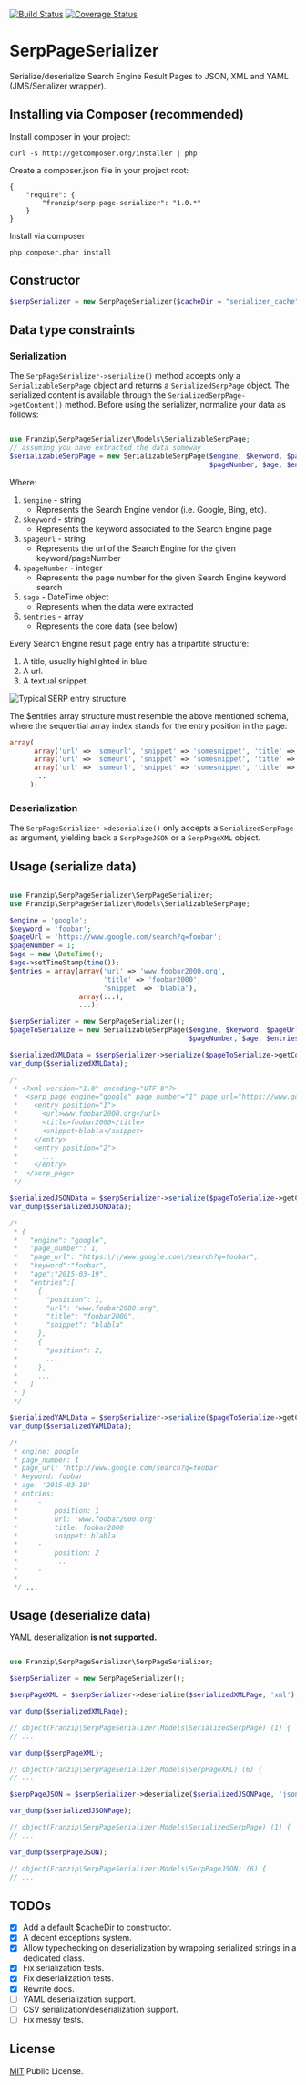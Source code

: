 [![Build Status](https://travis-ci.org/franzip/serp-page-serializer.svg?branch=master)](https://travis-ci.org/franzip/serp-page-serializer)
[![Coverage Status](https://coveralls.io/repos/franzip/serp-page-serializer/badge.svg)](https://coveralls.io/r/franzip/serp-page-serializer)

# SerpPageSerializer
Serialize/deserialize Search Engine Result Pages to JSON, XML and YAML (JMS/Serializer wrapper).

## Installing via Composer (recommended)

Install composer in your project:
```
curl -s http://getcomposer.org/installer | php
```

Create a composer.json file in your project root:
```
{
    "require": {
        "franzip/serp-page-serializer": "1.0.*"
    }
}
```

Install via composer
```
php composer.phar install
```

## Constructor
```php
$serpSerializer = new SerpPageSerializer($cacheDir = "serializer_cache");
```

## Data type constraints

### Serialization
The ```SerpPageSerializer->serialize()``` method accepts only a ```SerializableSerpPage```
object and returns a ```SerializedSerpPage``` object.
The serialized content is available through the ```SerializedSerpPage->getContent()```
method.
Before using the serializer, normalize your data as follows:
```php

use Franzip\SerpPageSerializer\Models\SerializableSerpPage;
// assuming you have extracted the data someway
$serializableSerpPage = new SerializableSerpPage($engine, $keyword, $pageUrl,
                                                 $pageNumber, $age, $entries);
```
Where:

1. `$engine` - string
    - Represents the Search Engine vendor (i.e. Google, Bing, etc).
2. `$keyword` - string
    - Represents the keyword associated to the Search Engine page
3. `$pageUrl` - string
    - Represents the url of the Search Engine for the given keyword/pageNumber
4. `$pageNumber` - integer
    - Represents the page number for the given Search Engine keyword search
5. `$age` - DateTime object
    - Represents when the data were extracted
6. `$entries` - array
    - Represents the core data (see below)

Every Search Engine result page entry has a tripartite structure:

1. A title, usually highlighted in blue.
2. A url.
3. A textual snippet.

![Typical SERP entry structure](./serp-structure.png?raw=true "Typical SERP entry structure")

The $entries array structure must resemble the above mentioned schema, where
the sequential array index stands for the entry position in the page:

```php
array(
      array('url' => 'someurl', 'snippet' => 'somesnippet', 'title' => 'sometitle'),
      array('url' => 'someurl', 'snippet' => 'somesnippet', 'title' => 'sometitle'),
      array('url' => 'someurl', 'snippet' => 'somesnippet', 'title' => 'sometitle'),
      ...
     );
```
### Deserialization

The ```SerpPageSerializer->deserialize()``` only accepts a ```SerializedSerpPage```
as argument, yielding back a ```SerpPageJSON``` or a ```SerpPageXML``` object.

## Usage (serialize data)

```php

use Franzip\SerpPageSerializer\SerpPageSerializer;
use Franzip\SerpPageSerializer\Models\SerializableSerpPage;

$engine = 'google';
$keyword = 'foobar';
$pageUrl = 'https://www.google.com/search?q=foobar';
$pageNumber = 1;
$age = new \DateTime();
$age->setTimeStamp(time());
$entries = array(array('url' => 'www.foobar2000.org',
                       'title' => 'foobar2000',
                       'snippet' => 'blabla'),
                 array(...),
                 ...);

$serpSerializer = new SerpPageSerializer();
$pageToSerialize = new SerializableSerpPage($engine, $keyword, $pageUrl,
                                            $pageNumber, $age, $entries);

$serializedXMLData = $serpSerializer->serialize($pageToSerialize->getContent(), 'xml');
var_dump($serializedXMLData);

/*
 * <?xml version="1.0" encoding="UTF-8"?>
 *  <serp_page engine="google" page_number="1" page_url="https://www.google.com/search?q=foobar" keyword="foobar" age="2015-03-19">
 *    <entry position="1">
 *      <url>www.foobar2000.org</url>
 *      <title>foobar2000</title>
 *      <snippet>blabla</snippet>
 *    </entry>
 *    <entry position="2">
 *      ...
 *    </entry>
 *  </serp_page>
 */

$serializedJSONData = $serpSerializer->serialize($pageToSerialize->getContent(), 'json');
var_dump($serializedJSONData);

/*
 * {
 *   "engine": "google",
 *   "page_number": 1,
 *   "page_url": "https:\/\/www.google.com\/search?q=foobar",
 *   "keyword":"foobar",
 *   "age":"2015-03-19",
 *   "entries":[
 *     {
 *       "position": 1,
 *       "url": "www.foobar2000.org",
 *       "title": "foobar2000",
 *       "snippet": "blabla"
 *     },
 *     {
 *       "position": 2,
 *       ...
 *     },
 *     ...
 *   ]
 * }
 */

$serializedYAMLData = $serpSerializer->serialize($pageToSerialize->getContent(), 'yml');
var_dump($serializedYAMLData);

/*
 * engine: google
 * page_number: 1
 * page_url: 'http://www.google.com/search?q=foobar'
 * keyword: foobar
 * age: '2015-03-19'
 * entries:
 *     -
 *         position: 1
 *         url: 'www.foobar2000.org'
 *         title: foobar2000
 *         snippet: blabla
 *     -
 *         position: 2
 *         ...
 *     -
 *
 */ ...
```

## Usage (deserialize data)

YAML deserialization **is not supported.**

```php

use Franzip\SerpPageSerializer\SerpPageSerializer;

$serpSerializer = new SerpPageSerializer();

$serpPageXML = $serpSerializer->deserialize($serializedXMLPage, 'xml');

var_dump($serializedXMLPage);

// object(Franzip\SerpPageSerializer\Models\SerializedSerpPage) (1) {
// ...

var_dump($serpPageXML);

// object(Franzip\SerpPageSerializer\Models\SerpPageXML) (6) {
// ...

$serpPageJSON = $serpSerializer->deserialize($serializedJSONPage, 'json');

var_dump($serializedJSONPage);

// object(Franzip\SerpPageSerializer\Models\SerializedSerpPage) (1) {
// ...

var_dump($serpPageJSON);

// object(Franzip\SerpPageSerializer\Models\SerpPageJSON) (6) {
// ...

```

## TODOs

- [x] Add a default $cacheDir to constructor.
- [x] A decent exceptions system.
- [x] Allow typechecking on deserialization by wrapping serialized strings in
 a dedicated class.
- [x] Fix serialization tests.
- [x] Fix deserialization tests.
- [x] Rewrite docs.
- [ ] YAML deserialization support.
- [ ] CSV serialization/deserialization support.
- [ ] Fix messy tests.

## License
[MIT](http://opensource.org/licenses/MIT/ "MIT") Public License.
